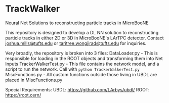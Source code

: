 # TrackWalker
Neural Net Solutions to reconstructing particle tracks in MicroBooNE

This repository is designed to develop a DL NN solution to reconstructing particle tracks in either 2D or 3D in MicroBooNE's LArTPC detector. Contact joshua.mills@tufts.edu 
or taritree.wongjirad@tufts.edu for inquiries. 

Very broadly, the repository is broken into 3 files:
DataLoader.py         - This is responsible for loading in the ROOT objects and transforming them into Net Inputs
TrackerWalkerTest.py  - This file contains the network model, and a script to run the network. Call with `python TrackerWalkerTest.py`
MiscFunctions.py      - All custom functions outside those living in UBDL are placed in MiscFunctions.py

Special Requirements:
UBDL: https://github.com/LArbys/ubdl/
ROOT: https://root.cern/
